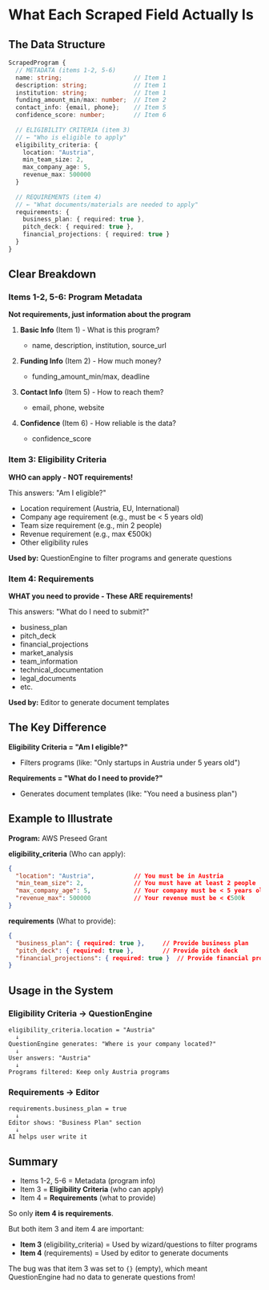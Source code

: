 # What Each Scraped Field Actually Is

## The Data Structure

```typescript
ScrapedProgram {
  // METADATA (items 1-2, 5-6)
  name: string;                    // Item 1
  description: string;             // Item 1
  institution: string;             // Item 1
  funding_amount_min/max: number;  // Item 2
  contact_info: {email, phone};    // Item 5
  confidence_score: number;        // Item 6
  
  // ELIGIBILITY CRITERIA (item 3)
  // ← "Who is eligible to apply"
  eligibility_criteria: {
    location: "Austria",
    min_team_size: 2,
    max_company_age: 5,
    revenue_max: 500000
  }
  
  // REQUIREMENTS (item 4)
  // ← "What documents/materials are needed to apply"
  requirements: {
    business_plan: { required: true },
    pitch_deck: { required: true },
    financial_projections: { required: true }
  }
}
```

## Clear Breakdown

### Items 1-2, 5-6: Program Metadata
**Not requirements, just information about the program**

1. **Basic Info** (Item 1) - What is this program?
   - name, description, institution, source_url
   
2. **Funding Info** (Item 2) - How much money?
   - funding_amount_min/max, deadline
   
5. **Contact Info** (Item 5) - How to reach them?
   - email, phone, website
   
6. **Confidence** (Item 6) - How reliable is the data?
   - confidence_score

### Item 3: Eligibility Criteria
**WHO can apply - NOT requirements!**

This answers: "Am I eligible?"
- Location requirement (Austria, EU, International)
- Company age requirement (e.g., must be < 5 years old)
- Team size requirement (e.g., min 2 people)
- Revenue requirement (e.g., max €500k)
- Other eligibility rules

**Used by:** QuestionEngine to filter programs and generate questions

### Item 4: Requirements
**WHAT you need to provide - These ARE requirements!**

This answers: "What do I need to submit?"
- business_plan
- pitch_deck
- financial_projections
- market_analysis
- team_information
- technical_documentation
- legal_documents
- etc.

**Used by:** Editor to generate document templates

## The Key Difference

**Eligibility Criteria = "Am I eligible?"**
- Filters programs (like: "Only startups in Austria under 5 years old")

**Requirements = "What do I need to provide?"**
- Generates document templates (like: "You need a business plan")

## Example to Illustrate

**Program:** AWS Preseed Grant

**eligibility_criteria** (Who can apply):
```json
{
  "location": "Austria",           // You must be in Austria
  "min_team_size": 2,              // You must have at least 2 people
  "max_company_age": 5,            // Your company must be < 5 years old
  "revenue_max": 500000            // Your revenue must be < €500k
}
```

**requirements** (What to provide):
```json
{
  "business_plan": { required: true },     // Provide business plan
  "pitch_deck": { required: true },        // Provide pitch deck
  "financial_projections": { required: true }  // Provide financial projections
}
```

## Usage in the System

### Eligibility Criteria → QuestionEngine
```
eligibility_criteria.location = "Austria"
  ↓
QuestionEngine generates: "Where is your company located?"
  ↓
User answers: "Austria"
  ↓
Programs filtered: Keep only Austria programs
```

### Requirements → Editor
```
requirements.business_plan = true
  ↓
Editor shows: "Business Plan" section
  ↓
AI helps user write it
```

## Summary

- Items 1-2, 5-6 = Metadata (program info)
- Item 3 = **Eligibility Criteria** (who can apply)
- Item 4 = **Requirements** (what to provide)

So only **item 4 is requirements**.

But both item 3 and item 4 are important:
- **Item 3** (eligibility_criteria) = Used by wizard/questions to filter programs
- **Item 4** (requirements) = Used by editor to generate documents

The bug was that item 3 was set to `{}` (empty), which meant QuestionEngine had no data to generate questions from!

